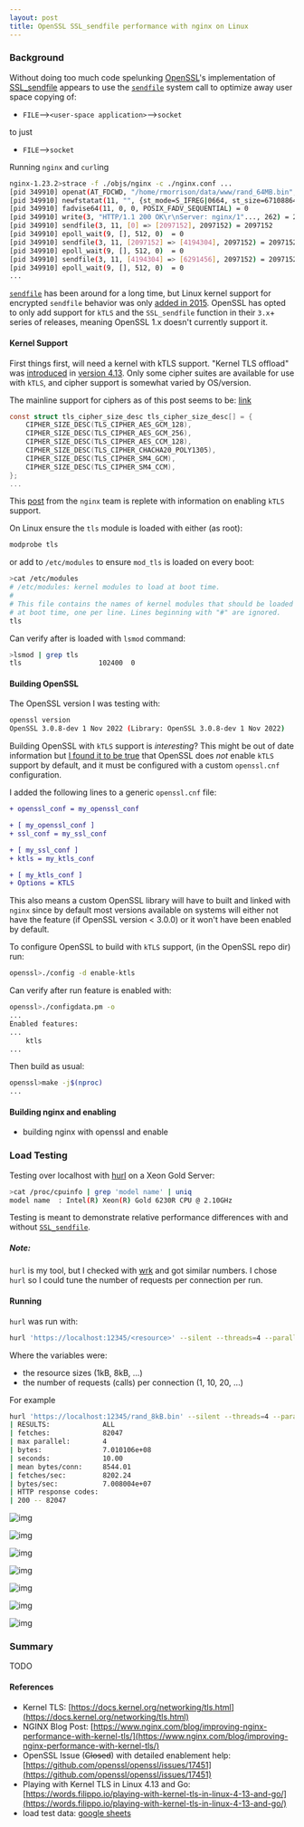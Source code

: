 ```yaml
---
layout: post
title: OpenSSL SSL_sendfile performance with nginx on Linux
---
```


### Background

Without doing too much code spelunking [OpenSSL](https://www.openssl.org/)'s implementation of [SSL_sendfile](https://www.openssl.org/docs/man3.1/man3/SSL_sendfile.html) appears to use the [`sendfile`](https://man7.org/linux/man-pages/man2/sendfile.2.html) system call to optimize away user space copying of:

- `FILE`-->`<user-space application>`-->`socket` 

to just

- `FILE`-->`socket` 

Running `nginx` and `curl`ing

```sh
nginx-1.23.2>strace -f ./objs/nginx -c ./nginx.conf ...
[pid 349910] openat(AT_FDCWD, "/home/rmorrison/data/www/rand_64MB.bin", O_RDONLY|O_NONBLOCK) = 11
[pid 349910] newfstatat(11, "", {st_mode=S_IFREG|0664, st_size=67108864, ...}, AT_EMPTY_PATH) = 0
[pid 349910] fadvise64(11, 0, 0, POSIX_FADV_SEQUENTIAL) = 0
[pid 349910] write(3, "HTTP/1.1 200 OK\r\nServer: nginx/1"..., 262) = 262
[pid 349910] sendfile(3, 11, [0] => [2097152], 2097152) = 2097152
[pid 349910] epoll_wait(9, [], 512, 0)  = 0
[pid 349910] sendfile(3, 11, [2097152] => [4194304], 2097152) = 2097152
[pid 349910] epoll_wait(9, [], 512, 0)  = 0
[pid 349910] sendfile(3, 11, [4194304] => [6291456], 2097152) = 2097152
[pid 349910] epoll_wait(9, [], 512, 0)  = 0
...
```

 [`sendfile`](https://man7.org/linux/man-pages/man2/sendfile.2.html) has been around for a long time, but Linux kernel support for encrypted `sendfile` behavior was only [added in 2015](https://lwn.net/Articles/665602/).  OpenSSL has opted to only add support for `kTLS` and the `SSL_sendfile` function in their `3.x`+ series of releases, meaning OpenSSL 1.x doesn't currently support it.


#### Kernel Support

First things first, will need a kernel with kTLS support.  "Kernel TLS offload" was [introduced](https://lwn.net/Articles/665602/) in [version 4.13](https://kernelnewbies.org/Linux_4.13#Kernel_TLS_acceleration).  Only some cipher suites are available for use with `kTLS`, and cipher support is somewhat varied by OS/version.

The mainline support for ciphers as of this post seems to be:
[link](https://github.com/torvalds/linux/blob/8bf1a529cd664c8e5268381f1e24fe67aa611dd3/net/tls/tls_main.c#L69)
```c
const struct tls_cipher_size_desc tls_cipher_size_desc[] = {
	CIPHER_SIZE_DESC(TLS_CIPHER_AES_GCM_128),
	CIPHER_SIZE_DESC(TLS_CIPHER_AES_GCM_256),
	CIPHER_SIZE_DESC(TLS_CIPHER_AES_CCM_128),
	CIPHER_SIZE_DESC(TLS_CIPHER_CHACHA20_POLY1305),
	CIPHER_SIZE_DESC(TLS_CIPHER_SM4_GCM),
	CIPHER_SIZE_DESC(TLS_CIPHER_SM4_CCM),
};
...
```

This [post](https://www.nginx.com/blog/improving-nginx-performance-with-kernel-tls/) from the `nginx` team is replete with information on enabling `kTLS` support.

On Linux ensure the `tls` module is loaded with either (as root):
```sh
modprobe tls
```
or add to `/etc/modules` to ensure `mod_tls` is loaded on every boot:
```sh
>cat /etc/modules
# /etc/modules: kernel modules to load at boot time.
#
# This file contains the names of kernel modules that should be loaded
# at boot time, one per line. Lines beginning with "#" are ignored.
tls
```

Can verify after is loaded with `lsmod` command:
```sh
>lsmod | grep tls
tls                   102400  0
```

#### Building OpenSSL

The OpenSSL version I was testing with:
```sh
openssl version
OpenSSL 3.0.8-dev 1 Nov 2022 (Library: OpenSSL 3.0.8-dev 1 Nov 2022)
```

Building OpenSSL with `kTLS` support is _interesting_?   This might be out of date information but [I found it to be true](https://reviews.freebsd.org/rG671a35b176e4b3c445696a8b423db5f8de26c285) that OpenSSL does _not_ enable `kTLS` support by default, and it must be configured with a custom `openssl.cnf` configuration.

I added the following lines to a generic `openssl.cnf` file:
```diff
+ openssl_conf = my_openssl_conf

+ [ my_openssl_conf ]
+ ssl_conf = my_ssl_conf

+ [ my_ssl_conf ]
+ ktls = my_ktls_conf

+ [ my_ktls_conf ]
+ Options = KTLS
```

This also means a custom OpenSSL library will have to built and linked with `nginx` since by default most versions available on systems will either not have the feature (if OpenSSL version < 3.0.0) or it won't have been enabled by default.

To configure OpenSSL to build with `kTLS` support, (in the OpenSSL repo dir) run:
```sh
openssl>./config -d enable-ktls
```
Can verify after run feature is enabled with:
```sh
openssl>./configdata.pm -o
...
Enabled features:
...
    ktls
...
```

Then build as usual:
```sh
openssl>make -j$(nproc)
...
```

#### Building nginx and enabling

- building nginx with openssl and enable



### Load Testing

Testing over localhost with [hurl](https://github.com/edgio/hurl) on a Xeon Gold Server:
```sh
>cat /proc/cpuinfo | grep 'model name' | uniq
model name	: Intel(R) Xeon(R) Gold 6230R CPU @ 2.10GHz
```

Testing is meant to demonstrate relative performance differences with and without [`SSL_sendfile`](https://www.openssl.org/docs/man3.1/man3/SSL_sendfile.html).

##### Note:

`hurl` is my tool, but I checked with [wrk](https://github.com/wg/wrk) and got similar numbers.  I chose `hurl` so I could tune the number of requests per connection per run.

#### Running

`hurl` was run with:
```sh
hurl 'https://localhost:12345/<resource>' --silent --threads=4 --parallel=4 --seconds=10 --calls=<num_calls>
```
Where the variables were:
- the resource sizes (1kB, 8kB, ...)
- the number of requests (calls) per connection (1, 10, 20, ...)

For example
```sh
hurl 'https://localhost:12345/rand_8kB.bin' --silent --threads=4 --parallel=4 --seconds=10 --calls=10
| RESULTS:             ALL
| fetches:             82047
| max parallel:        4
| bytes:               7.010106e+08
| seconds:             10.00
| mean bytes/conn:     8544.01
| fetches/sec:         8202.24
| bytes/sec:           7.008004e+07
| HTTP response codes: 
| 200 -- 82047
```

![img](https://github.com/tinselcity/tinselcity.github.io/blob/master/images/blog/2023_2_21_SSL_sendfile/requests_s_w_hurl_1kB.svg?raw=true "Requests/s 1kB")

![img](https://github.com/tinselcity/tinselcity.github.io/blob/master/images/blog/2023_2_21_SSL_sendfile/requests_s_w_hurl_8kB.svg?raw=true "Requests/s 8kB")

![img](https://github.com/tinselcity/tinselcity.github.io/blob/master/images/blog/2023_2_21_SSL_sendfile/requests_s_w_hurl_64kB.svg?raw=true "Requests/s 64kB")

![img](https://github.com/tinselcity/tinselcity.github.io/blob/master/images/blog/2023_2_21_SSL_sendfile/requests_s_w_hurl_128kB.svg?raw=true "Requests/s 128kB")

![img](https://github.com/tinselcity/tinselcity.github.io/blob/master/images/blog/2023_2_21_SSL_sendfile/requests_s_w_hurl_1MB.svg?raw=true "Requests/s 1MB")

![img](https://github.com/tinselcity/tinselcity.github.io/blob/master/images/blog/2023_2_21_SSL_sendfile/requests_s_w_hurl_8MB.svg?raw=true "Requests/s 8MB")

![img](https://github.com/tinselcity/tinselcity.github.io/blob/master/images/blog/2023_2_21_SSL_sendfile/requests_s_w_hurl_64MB.svg?raw=true "Requests/s 64MB")


### Summary
TODO

#### References
- Kernel TLS: [https://docs.kernel.org/networking/tls.html](https://docs.kernel.org/networking/tls.html)
- NGINX Blog Post: [https://www.nginx.com/blog/improving-nginx-performance-with-kernel-tls/](https://www.nginx.com/blog/improving-nginx-performance-with-kernel-tls/)
- OpenSSL Issue (~~Closed~~) with detailed enablement help: [https://github.com/openssl/openssl/issues/17451](https://github.com/openssl/openssl/issues/17451)
- Playing with Kernel TLS in Linux 4.13 and Go: [https://words.filippo.io/playing-with-kernel-tls-in-linux-4-13-and-go/](https://words.filippo.io/playing-with-kernel-tls-in-linux-4-13-and-go/)
- load test data: [google sheets](https://docs.google.com/spreadsheets/d/1fJ201NwZCR6coodGlTgkiqPOP9zwA8YUoFYmgGdw7o8)
